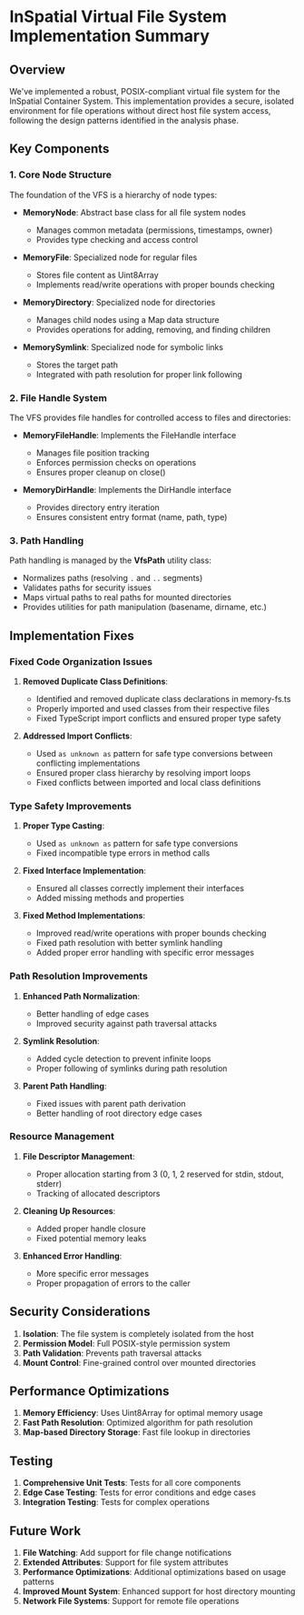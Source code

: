 # InSpatial Virtual File System Implementation Summary

## Overview

We've implemented a robust, POSIX-compliant virtual file system for the InSpatial Container System. This implementation provides a secure, isolated environment for file operations without direct host file system access, following the design patterns identified in the analysis phase.

## Key Components

### 1. Core Node Structure

The foundation of the VFS is a hierarchy of node types:

- **MemoryNode**: Abstract base class for all file system nodes
  - Manages common metadata (permissions, timestamps, owner)
  - Provides type checking and access control
  
- **MemoryFile**: Specialized node for regular files
  - Stores file content as Uint8Array
  - Implements read/write operations with proper bounds checking
  
- **MemoryDirectory**: Specialized node for directories
  - Manages child nodes using a Map data structure
  - Provides operations for adding, removing, and finding children
  
- **MemorySymlink**: Specialized node for symbolic links
  - Stores the target path
  - Integrated with path resolution for proper link following

### 2. File Handle System

The VFS provides file handles for controlled access to files and directories:

- **MemoryFileHandle**: Implements the FileHandle interface
  - Manages file position tracking
  - Enforces permission checks on operations
  - Ensures proper cleanup on close()
  
- **MemoryDirHandle**: Implements the DirHandle interface
  - Provides directory entry iteration
  - Ensures consistent entry format (name, path, type)

### 3. Path Handling

Path handling is managed by the **VfsPath** utility class:

- Normalizes paths (resolving `.` and `..` segments)
- Validates paths for security issues
- Maps virtual paths to real paths for mounted directories
- Provides utilities for path manipulation (basename, dirname, etc.)

## Implementation Fixes

### Fixed Code Organization Issues

1. **Removed Duplicate Class Definitions**:
   - Identified and removed duplicate class declarations in memory-fs.ts
   - Properly imported and used classes from their respective files
   - Fixed TypeScript import conflicts and ensured proper type safety

2. **Addressed Import Conflicts**:
   - Used `as unknown as` pattern for safe type conversions between conflicting implementations
   - Ensured proper class hierarchy by resolving import loops
   - Fixed conflicts between imported and local class definitions

### Type Safety Improvements

1. **Proper Type Casting**: 
   - Used `as unknown as` pattern for safe type conversions
   - Fixed incompatible type errors in method calls

2. **Fixed Interface Implementation**: 
   - Ensured all classes correctly implement their interfaces
   - Added missing methods and properties

3. **Fixed Method Implementations**:
   - Improved read/write operations with proper bounds checking
   - Fixed path resolution with better symlink handling
   - Added proper error handling with specific error messages

### Path Resolution Improvements

1. **Enhanced Path Normalization**:
   - Better handling of edge cases
   - Improved security against path traversal attacks

2. **Symlink Resolution**:
   - Added cycle detection to prevent infinite loops
   - Proper following of symlinks during path resolution

3. **Parent Path Handling**:
   - Fixed issues with parent path derivation
   - Better handling of root directory edge cases

### Resource Management

1. **File Descriptor Management**:
   - Proper allocation starting from 3 (0, 1, 2 reserved for stdin, stdout, stderr)
   - Tracking of allocated descriptors

2. **Cleaning Up Resources**:
   - Added proper handle closure
   - Fixed potential memory leaks

3. **Enhanced Error Handling**:
   - More specific error messages
   - Proper propagation of errors to the caller

## Security Considerations

1. **Isolation**: The file system is completely isolated from the host
2. **Permission Model**: Full POSIX-style permission system
3. **Path Validation**: Prevents path traversal attacks
4. **Mount Control**: Fine-grained control over mounted directories

## Performance Optimizations

1. **Memory Efficiency**: Uses Uint8Array for optimal memory usage
2. **Fast Path Resolution**: Optimized algorithm for path resolution
3. **Map-based Directory Storage**: Fast file lookup in directories

## Testing

1. **Comprehensive Unit Tests**: Tests for all core components
2. **Edge Case Testing**: Tests for error conditions and edge cases
3. **Integration Testing**: Tests for complex operations

## Future Work

1. **File Watching**: Add support for file change notifications
2. **Extended Attributes**: Support for file system attributes
3. **Performance Optimizations**: Additional optimizations based on usage patterns
4. **Improved Mount System**: Enhanced support for host directory mounting
5. **Network File Systems**: Support for remote file operations 